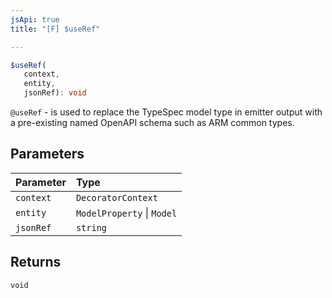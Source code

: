 ```yaml
---
jsApi: true
title: "[F] $useRef"

---
```

```ts
$useRef(
   context, 
   entity, 
   jsonRef): void
```

`@useRef` - is used to replace the TypeSpec model type in emitter output with a pre-existing named OpenAPI schema such as ARM common types.

## Parameters

| Parameter | Type |
| :------ | :------ |
| `context` | `DecoratorContext` |
| `entity` | `ModelProperty` \| `Model` |
| `jsonRef` | `string` |

## Returns

`void`
